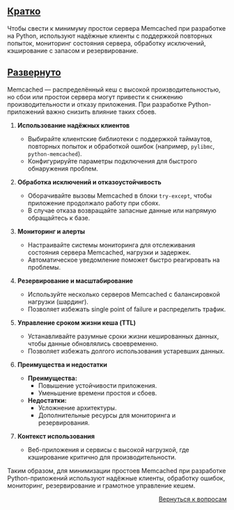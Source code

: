 ## <u>Кратко</u>

Чтобы свести к минимуму простои сервера Memcached при разработке на Python, используют надёжные клиенты с поддержкой
повторных попыток, мониторинг состояния сервера, обработку исключений, кэширование с запасом и резервирование.

## <u>Развернуто</u>

Memcached — распределённый кеш с высокой производительностью, но сбои или простои сервера могут привести к снижению
производительности и отказу приложения. При разработке Python-приложений важно снизить влияние таких сбоев.

1. **Использование надёжных клиентов**
    - Выбирайте клиентские библиотеки с поддержкой таймаутов, повторных попыток и обработкой ошибок (например,
      `pylibmc`, `python-memcached`).
    - Конфигурируйте параметры подключения для быстрого обнаружения проблем.

2. **Обработка исключений и отказоустойчивость**
    - Оборачивайте вызовы Memcached в блоки `try-except`, чтобы приложение продолжало работу при сбоях.
    - В случае отказа возвращайте запасные данные или напрямую обращайтесь к базе.

3. **Мониторинг и алерты**
    - Настраивайте системы мониторинга для отслеживания состояния сервера Memcached, нагрузки и задержек.
    - Автоматическое уведомление поможет быстро реагировать на проблемы.

4. **Резервирование и масштабирование**
    - Используйте несколько серверов Memcached с балансировкой нагрузки (шардинг).
    - Позволяет избежать single point of failure и распределить трафик.

5. **Управление сроком жизни кеша (TTL)**
    - Устанавливайте разумные сроки жизни кешированных данных, чтобы данные обновлялись своевременно.
    - Позволяет избежать долгого использования устаревших данных.

6. **Преимущества и недостатки**
    - **Преимущества:**
        - Повышение устойчивости приложения.
        - Уменьшение времени простоя и сбоев.
    - **Недостатки:**
        - Усложнение архитектуры.
        - Дополнительные ресурсы для мониторинга и резервирования.

7. **Контекст использования**
    - Веб-приложения и сервисы с высокой нагрузкой, где кэширование критично для производительности.

Таким образом, для минимизации простоев Memcached при разработке Python-приложений используют надёжные клиенты,
обработку ошибок, мониторинг, резервирование и грамотное управление кешем.

<div align="right">

[Вернуться к вопросам](../Вопросы.md)

</div>
